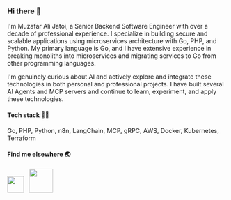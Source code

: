 ### Hi there 👋

I'm Muzafar Ali Jatoi, a Senior Backend Software Engineer with over a decade of professional experience. I specialize in building secure and scalable applications using microservices architecture with Go, PHP, and Python. My primary language is Go, and I have extensive experience in breaking monoliths into microservices and migrating services to Go from other programming languages.

I'm genuinely curious about AI and actively explore and integrate these technologies in both personal and professional projects. I have built several AI Agents and MCP servers and continue to learn, experiment, and apply these technologies.

#### Tech stack 👨‍💻
Go, PHP, Python, n8n, LangChain, MCP, gRPC, AWS, Docker, Kubernetes, Terraform

#### Find me elsewhere 🌏
<a href="https://www.linkedin.com/in/muzfr7" target="_blank"><img src="https://user-images.githubusercontent.com/3499157/214627581-bedf1bf8-afa3-4a1b-9815-b21f953c5970.png" width="38px" /></a>
 &nbsp; <a href="https://www.youtube.com/@muzafar" target="_blank"><img src="https://user-images.githubusercontent.com/3499157/214624517-77c9a309-e02c-4c19-8bba-6cdf36743714.png" width="55px" /></a>



<!--
**muzfr7/muzfr7** is a ✨ _special_ ✨ repository because its `README.md` (this file) appears on your GitHub profile.

Here are some ideas to get you started:

- 🔭 I’m currently working on ...
- 🌱 I’m currently learning ...
- 👯 I’m looking to collaborate on ...
- 🤔 I’m looking for help with ...
- 💬 Ask me about ...
- 📫 How to reach me: ...
- 😄 Pronouns: ...
- ⚡ Fun fact: ...
-->
